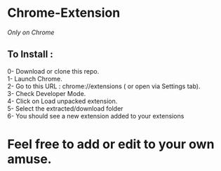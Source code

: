 # Chrome-Extension
<i> Only on Chrome </i>
<h2> To Install : </h2>
0- Download or clone this repo. <br>
1- Launch Chrome.<br>
2- Go to this URL : chrome://extensions ( or open via Settings tab). <br>
3- Check Developer Mode.<br>
4- Click on Load unpacked extension. <br>
5- Select the extracted/download folder <br>
6- You should see a new extension added to your extensions <br>

# Feel free to add or edit to your own amuse.
